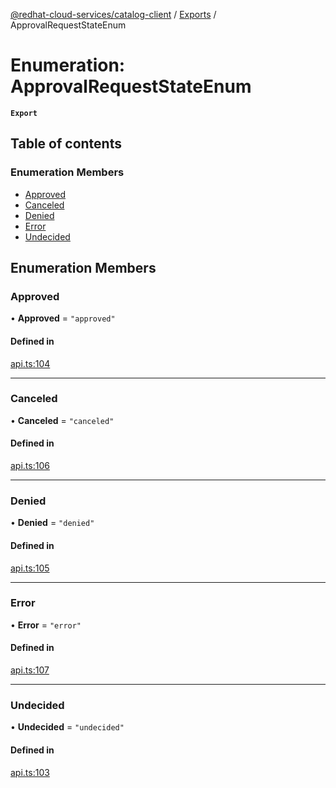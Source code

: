 [@redhat-cloud-services/catalog-client](../README.md) / [Exports](../modules.md) / ApprovalRequestStateEnum

# Enumeration: ApprovalRequestStateEnum

**`Export`**

## Table of contents

### Enumeration Members

- [Approved](ApprovalRequestStateEnum.md#approved)
- [Canceled](ApprovalRequestStateEnum.md#canceled)
- [Denied](ApprovalRequestStateEnum.md#denied)
- [Error](ApprovalRequestStateEnum.md#error)
- [Undecided](ApprovalRequestStateEnum.md#undecided)

## Enumeration Members

### Approved

• **Approved** = ``"approved"``

#### Defined in

[api.ts:104](https://github.com/RedHatInsights/javascript-clients/blob/master/packages/catalog/api.ts#L104)

___

### Canceled

• **Canceled** = ``"canceled"``

#### Defined in

[api.ts:106](https://github.com/RedHatInsights/javascript-clients/blob/master/packages/catalog/api.ts#L106)

___

### Denied

• **Denied** = ``"denied"``

#### Defined in

[api.ts:105](https://github.com/RedHatInsights/javascript-clients/blob/master/packages/catalog/api.ts#L105)

___

### Error

• **Error** = ``"error"``

#### Defined in

[api.ts:107](https://github.com/RedHatInsights/javascript-clients/blob/master/packages/catalog/api.ts#L107)

___

### Undecided

• **Undecided** = ``"undecided"``

#### Defined in

[api.ts:103](https://github.com/RedHatInsights/javascript-clients/blob/master/packages/catalog/api.ts#L103)
